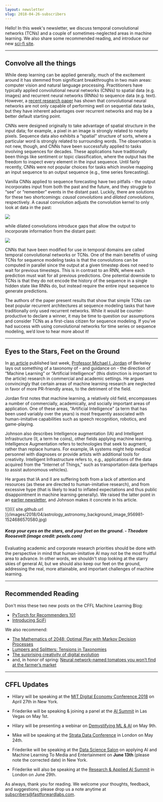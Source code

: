 ```yaml
---
layout: newsletter
slug: 2018-04-26-subscribers
---
```


Hello! In this week's newsletter, we discuss temporal convolutional networks (TCNs) and a couple of sometimes-neglected areas in machine learning.  We also share some recommended reading, and introduce our new [sci-fi site](https://scifi.fastforwardlabs.com/).

---

## Convolve all the things

While deep learning can be applied generally, much of the excitement around it has stemmed from significant breakthroughs in two main areas: computer vision and natural language processing. Practitioners have typically applied convolutional neural networks (CNNs) to spatial data (e.g. images) and recurrent neural networks (RNNs) to sequence data (e.g. text). However, a [recent research paper](https://arxiv.org/pdf/1803.01271.pdf) has shown that convolutional neural networks are not only capable of performing well on sequential data tasks, but they have inherent advantages over recurrent networks and may be a better default starting point.

CNNs were designed originally to take advantage of spatial structure in the input data; for example, a pixel in an image is strongly related to nearby pixels. Sequence data also exhibits a “spatial” structure of sorts, where a particular word is strongly related to surrounding words. The observation is not new, though, and CNNs have been successfully applied to tasks involving sequences for decades. These applications have traditionally been things like sentiment or topic classification, where the output has the freedom to inspect every element in the input sequence. Until fairly recently, CNNs were not popular choices for tasks which involve mapping an input sequence to an output sequence (e.g., time series forecasting).

Vanilla CNNs applied to sequence forecasting have two pitfalls - the output incorporates input from both the past and the future, and they struggle to “see” or “remember” events in the distant past. Luckily, there are solutions for these two shortcomings: _causal convolutions_ and _dilated convolutions_, respectively. A causal convolution adjusts the convolution kernel to only look at data in the past:

![](images/CausalConv.jpg)

while dilated convolutions introduce gaps that allow the output to incorporate information from the distant past:

![](images/DilatedCausalConv.jpg)

CNNs that have been modified for use in temporal domains are called temporal convolutional networks or TCNs. One of the main benefits of using TCNs for sequence modeling tasks is that the convolutions can be computed in parallel since the output at a given timestep does not need to wait for previous timesteps. This is in contrast to an RNN, where each prediction must wait for all previous predictions. One potential downside to TCNs is that they do not encode the history of the sequence in a single hidden state like RNNs do, but instead require the entire input sequence to generate predictions. 

The authors of the paper present results that show that simple TCNs can beat popular recurrent architectures at sequence modeling tasks that have traditionally only used recurrent networks. While it would be counter-productive to declare a winner, it may be time to question our assumptions and consider TCNs as a first-class citizen for sequence modeling. If you’ve had success with using convolutional networks for time series or sequence modeling, we’d love to hear more about it!

---

## Eyes to the Stars, Feet on the Ground

In [an article](https://medium.com/@mijordan3/artificial-intelligence-the-revolution-hasnt-happened-yet-5e1d5812e1e7) published last week, [Professor Michael I. Jordan](https://people.eecs.berkeley.edu/~jordan/) of Berkeley lays out something of a taxonomy of - and guidance on - the direction of “Machine Learning” or “Artificial Intelligence” (this distinction is important to the article) research in commercial and academic settings. He argues convincingly that certain areas of machine learning research are neglected in favor of more PR-friendly areas, to the detriment of the field.

Jordan first notes that machine learning, a relatively old field, encompasses a number of commercially, academically, and socially important areas of application. One of these areas, "Artificial Intelligence" (a term that has been used variably over the years) is most frequently associated with human-imitative capabilities such as speech recognition, robotics, and game-playing.

Johnson also describes Intelligence augmentation (IA) and Intelligent Infrastructure (II, a term he coins), other fields applying machine learning. Intelligence Augmentation refers to technologies that seek to augment, rather than replace humans. For example, IA systems might help medical personnel with diagnoses or provide artists with additional tools for creativity. Intelligent Infrastructure refers to, e.g., applications of the data acquired from the “Internet of Things,” such as transportation data (perhaps to assist autonomous vehicles).

He argues that IA and II are suffering both from a lack of attention and resources (as these are directed to human-imitative research), and from excessive hype (that is likely to lead to inflated expectations and thus public disappointment in machine learning generally). We raised the latter point in an [earlier newsletter](http://blog.fastforwardlabs.com/newsletters/2018-01-17-client.html), and Johnson makes it concrete in his article.

![]({{ site.github.url }}/images/2018/04/astrology_astronomy_background_image_956981-1524686570580.jpg)
##### Keep your eyes on the stars, and your feet on the ground. - Theodore Roosevelt (image credit: pexels.com)

Evaluating academic and corporate research priorities should be done with the perspective in mind that human-imitative AI may not be the most fruitful area to advance. In other words, we shouldn't stop looking at the starry skies of general AI, but we should also keep our feet on the ground, addressing the real, more attainable, and important challenges of machine learning.

---

## Recommended Reading

Don't miss these two new posts on the CFFL Machine Learning Blog:
* [PyTorch for Recommenders 101](http://blog.fastforwardlabs.com/2018/04/10/pytorch-for-recommenders-101.html)
* [Introducing SciFi](http://blog.fastforwardlabs.com/2018/04/19/introducing-scifi.html)

We also recommend:

* [The Mathematics of 2048: Optimal Play with Markov Decision Processes](http://jdlm.info/articles/2018/03/18/markov-decision-process-2048.html)
* [Lumpers and Splitters: Tensions in Taxonomies](https://multithreaded.stitchfix.com/blog/2018/04/05/lumpers-and-splitters/)
* [The surprising creativity of digital evolution](https://blog.acolyer.org/2018/03/30/the-surprising-creativity-of-digital-evolution/)
* and, in honor of spring: [Neural network-named tomatoes you won’t find at the farmer’s market](http://aiweirdness.com/post/172622965862/tomatonames)

---

## CFFL Updates

* Hilary will be speaking at the [MIT Digital Economy Conference 2018](http://mitsloan.mit.edu/alumni/events/2018-new-york-ide-conference/) on April 27th in New York.

* Friederike will be speaking & joining a panel at the [AI Summit](https://twimlai.com/aisummit-interop-2018/) in Las Vegas on May 1st.

* Hilary will be presenting a webinar on [Demystifying ML & AI](https://info.cloudera.com/LP=1968?src=FFL) on May 9th.

* Mike will be speaking at the [Strata Data Conference](https://conferences.oreilly.com/strata/strata-eu/public/schedule/detail/65283) in London on May 24th.

* Friederike will be speaking at the [Data Science Salon](https://www.eventbrite.com/e/data-science-salon-nyc-tickets-40072527007) on applying AI and Machine Learning To Media and Entertainment on **June 13th** (please note the corrected date) in New York.

* Friederike will also be speaking at the [Research & Applied AI Summit](https://raais.co/) in London on June 29th.


As always, thank you for reading. We welcome your thoughts, feedback, and suggestions; please drop us a note anytime at subscribers@fastforwardlabs.com.
